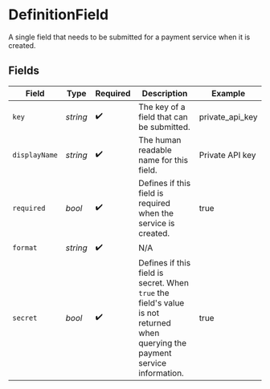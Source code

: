 # DefinitionField

A single field that needs to be submitted for a payment service when it is created.


## Fields

| Field                                                                                                                         | Type                                                                                                                          | Required                                                                                                                      | Description                                                                                                                   | Example                                                                                                                       |
| ----------------------------------------------------------------------------------------------------------------------------- | ----------------------------------------------------------------------------------------------------------------------------- | ----------------------------------------------------------------------------------------------------------------------------- | ----------------------------------------------------------------------------------------------------------------------------- | ----------------------------------------------------------------------------------------------------------------------------- |
| `key`                                                                                                                         | *string*                                                                                                                      | :heavy_check_mark:                                                                                                            | The key of a field that can be submitted.                                                                                     | private_api_key                                                                                                               |
| `displayName`                                                                                                                 | *string*                                                                                                                      | :heavy_check_mark:                                                                                                            | The human readable name for this field.                                                                                       | Private API key                                                                                                               |
| `required`                                                                                                                    | *bool*                                                                                                                        | :heavy_check_mark:                                                                                                            | Defines if this field is required when the service is created.                                                                | true                                                                                                                          |
| `format`                                                                                                                      | *string*                                                                                                                      | :heavy_check_mark:                                                                                                            | N/A                                                                                                                           |                                                                                                                               |
| `secret`                                                                                                                      | *bool*                                                                                                                        | :heavy_check_mark:                                                                                                            | Defines if this field is secret. When `true` the field's value is not returned when querying the payment service information. | true                                                                                                                          |